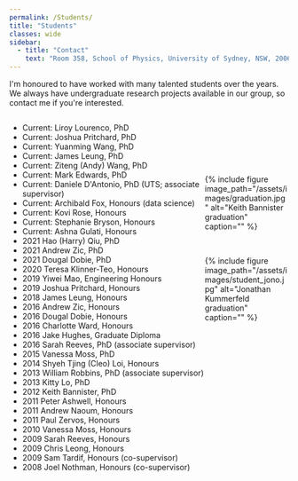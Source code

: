 ```yaml
---
permalink: /Students/
title: "Students"
classes: wide
sidebar:
  - title: "Contact"
    text: "Room 358, School of Physics, University of Sydney, NSW, 2006"
---
```


I'm honoured to have worked with many talented students over the years. We always have undergraduate research projects available in our group, so contact me if you're interested.
<html>
 <head>
    <style>
    {
        box-sizing: border-box;
    }
    /* Set additional styling options for the columns*/
    .column {
    float: left;
    width: 70%;
    }
    /* Set width length for the left, right and middle columns */
    .left {
    width: 70%;
    }
    .right {
    width: 30%;
    }
    .row:after {
    content: "";
    display: table;
    clear: both;
    }
    </style>
 </head>
 <body>
    <div class="row">
        <div class="column left">
        <ul>
         <li>Current:           Liroy Lourenco, PhD</li>
         <li>Current: 	     Joshua Pritchard, PhD</li>
         <li>Current: 	     Yuanming Wang, PhD</li>
         <li>Current: 	     James Leung, PhD</li>
         <li>Current: 	     Ziteng (Andy) Wang, PhD</li>
         <li>Current: 	     Mark Edwards, PhD</li>
         <li>Current: 	     Daniele D'Antonio, PhD (UTS; associate supervisor)</li>
         <li>Current:        Archibald Fox, Honours (data science)</li>
         <li>Current:        Kovi Rose, Honours</li>
         <li>Current:        Stephanie Bryson, Honours</li>
         <li>Current:        Ashna Gulati, Honours</li>
         <li>2021 	     Hao (Harry) Qiu, PhD</li>
         <li>2021 	     Andrew Zic, PhD</li>
         <li>2021 	     Dougal Dobie, PhD</li>
         <li>2020       Teresa Klinner-Teo, Honours</li>
         <li>2019 	     Yiwei Mao, Engineering Honours</li>
         <li>2019 	     Joshua Pritchard, Honours</li>
         <li>2018 	     James Leung, Honours</li>
         <li>2016 	     	   Andrew Zic, Honours</li>
         <li>2016	 	  Dougal Dobie, Honours</li>
         <li>2016	  	 Charlotte Ward, Honours</li>
         <li>2016	 	   Jake Hughes, Graduate Diploma</li>
         <li>2016		Sarah Reeves, PhD (associate supervisor)</li>
         <li>2015	Vanessa Moss, PhD</li>
         <li>2014	Shyeh Tjing (Cleo) Loi, Honours</li>
         <li>2013    William Robbins, PhD (associate supervisor)</li>
         <li>2013    Kitty Lo, PhD </li>
         <li>2012    Keith Bannister, PhD </li>
         <li>2011   Peter Ashwell, Honours</li>
         <li>2011   Andrew Naoum, Honours</li>
         <li>2011	 Paul Zervos, Honours</li>
         <li>2010   Vanessa Moss, Honours</li>
         <li>2009   Sarah Reeves, Honours</li>
         <li>2009   Chris Leong, Honours</li>
         <li>2009	 Sam Tardif, Honours (co-supervisor)</li>
         <li>2008   Joel Nothman, Honours (co-supervisor)</li>
        </ul>
        </div>
        <div class="column right" >
        <p><br></p>
        <p><br></p>
        <p><br></p>
        {% include figure image_path="/assets/images/graduation.jpg" alt="Keith Bannister graduation" caption="" %}
        <p><br></p>
        {% include figure image_path="/assets/images/student_jono.jpg" alt="Jonathan Kummerfeld graduation" caption="" %}
        </div>
    </div>
 </body>
</html>
